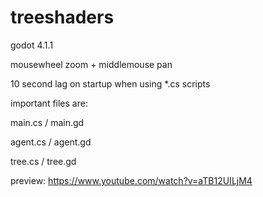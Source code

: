 # treeshaders

godot 4.1.1

mousewheel zoom + middlemouse pan

10 second lag on startup when using *.cs scripts

important files are:

main.cs / main.gd

agent.cs / agent.gd

tree.cs / tree.gd


preview: https://www.youtube.com/watch?v=aTB12UILjM4
